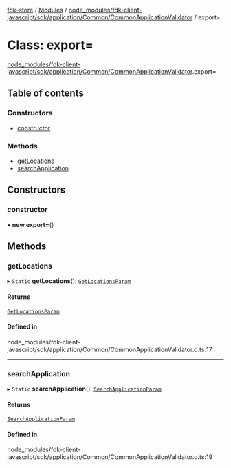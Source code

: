 [fdk-store](../README.md) / [Modules](../modules.md) / [node\_modules/fdk-client-javascript/sdk/application/Common/CommonApplicationValidator](../modules/node_modules_fdk_client_javascript_sdk_application_Common_CommonApplicationValidator.md) / export=

# Class: export=

[node_modules/fdk-client-javascript/sdk/application/Common/CommonApplicationValidator](../modules/node_modules_fdk_client_javascript_sdk_application_Common_CommonApplicationValidator.md).export=

## Table of contents

### Constructors

- [constructor](node_modules_fdk_client_javascript_sdk_application_Common_CommonApplicationValidator.export_-1.md#constructor)

### Methods

- [getLocations](node_modules_fdk_client_javascript_sdk_application_Common_CommonApplicationValidator.export_-1.md#getlocations)
- [searchApplication](node_modules_fdk_client_javascript_sdk_application_Common_CommonApplicationValidator.export_-1.md#searchapplication)

## Constructors

### constructor

• **new export=**()

## Methods

### getLocations

▸ `Static` **getLocations**(): [`GetLocationsParam`](../modules/node_modules_fdk_client_javascript_sdk_application_Common_CommonApplicationValidator.export_.md#getlocationsparam)

#### Returns

[`GetLocationsParam`](../modules/node_modules_fdk_client_javascript_sdk_application_Common_CommonApplicationValidator.export_.md#getlocationsparam)

#### Defined in

node_modules/fdk-client-javascript/sdk/application/Common/CommonApplicationValidator.d.ts:17

___

### searchApplication

▸ `Static` **searchApplication**(): [`SearchApplicationParam`](../modules/node_modules_fdk_client_javascript_sdk_application_Common_CommonApplicationValidator.export_.md#searchapplicationparam)

#### Returns

[`SearchApplicationParam`](../modules/node_modules_fdk_client_javascript_sdk_application_Common_CommonApplicationValidator.export_.md#searchapplicationparam)

#### Defined in

node_modules/fdk-client-javascript/sdk/application/Common/CommonApplicationValidator.d.ts:19
